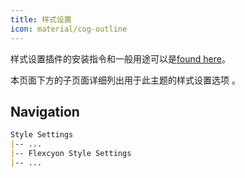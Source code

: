 ```yaml
---
title: 样式设置
icon: material/cog-outline
---
```


样式设置插件的安装指令和一般用途可以是[found here](https://github.com/mgmeyers/obsidian-style-settings)。

本页面下方的子页面详细列出用于此主题的样式设置选项 。


## Navigation
```md
Style Settings
|-- ...
|-- Flexcyon Style Settings
|-- ...
```